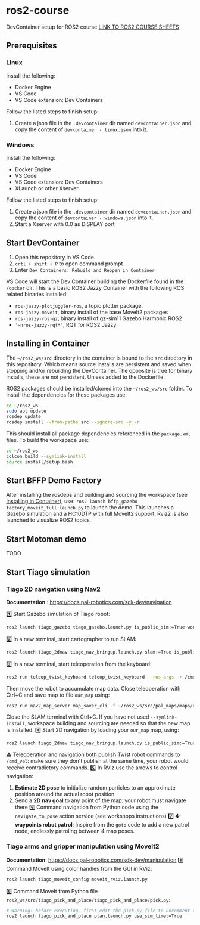 # ros2-course
DevContainer setup for ROS2 course
[LINK TO ROS2 COURSE SHEETS](https://ros2cboost.netlify.app/)

## Prerequisites

### Linux
Install the following:
- Docker Engine
- VS Code
- VS Code extension: Dev Containers

Follow the listed steps to finish setup:
1. Create a json file in the `.devcontainer` dir named `devcontainer.json` and copy the content of `devcontainer - linux.json` into it. 

### Windows
Install the following:
- Docker Engine
- VS Code
- VS Code extension: Dev Containers
- XLaunch or other Xserver

Follow the listed steps to finish setup:
1. Create a json file in the `.devcontainer` dir named `devcontainer.json` and copy the content of `devcontainer - windows.json` into it. 
2. Start a Xserver with 0.0 as DISPLAY port

## Start DevContainer
1. Open this repository in VS Code.
2. `crtl + shift + P` to open command prompt
3. Enter `Dev Containers: Rebuild and Reopen in Container` 

VS Code will start the Dev Container building the Dockerfile found in the `/docker` dir. This is a basic ROS2 Jazzy Container with the following ROS related binaries installed:
- `ros-jazzy-plotjuggler-ros`, a topic plotter package.
- `ros-jazzy-moveit`, binary install of the base MoveIt2 packages
- `ros-jazzy-ros-gz`, binary install of gz-sim11 Gazebo Harmonic ROS2
- `'~nros-jazzy-rqt*'`, RQT for ROS2 Jazzy

## Installing in Container
The `~/ros2_ws/src` directory in the container is bound to the `src` directory in this repository. Which means source installs are persistent and saved when stopping and/or rebuilding the DevContainer.
The opposite is true for binary installs, these are not persistent. Unless added to the Dockerfile. 

ROS2 packages should be installed/cloned into the `~/ros2_ws/src` folder. 
To install the dependencies for these packages use:
``` bash
cd ~/ros2_ws
sudo apt update
rosdep update
rosdep install --from-paths src --ignore-src -y -r
```
This should install all package dependencies referenced in the `package.xml` files.
To build the workspace use:
``` bash
cd ~/ros2_ws
colcon build --symlink-install
source install/setup.bash
```

## Start BFFP Demo Factory
After installing the rosdeps and building and sourcing the workspace (see [Installing in Container](#installing-in-container)), use: `ros2 launch bffp_gazebo factory_moveit_full.launch.py` to launch the demo. This launches a Gazebo simulation and a HC10DTP with full MoveIt2 support. Rviz2 is also launched to visualize ROS2 topics.

## Start Motoman demo
TODO

## Start Tiago simulation
### Tiago 2D navigation using Nav2
**Documentation** : https://docs.pal-robotics.com/sdk-dev/navigation

1️⃣ Start Gazebo simulation of Tiago robot:
``` bash
ros2 launch tiago_gazebo tiago_gazebo.launch.py is_public_sim:=True world_name:=house_pick_and_place
```
2️⃣ In a new terminal, start cartographer to run SLAM:
``` bash
ros2 launch tiago_2dnav tiago_nav_bringup.launch.py slam:=True is_public_sim:=True
```
3️⃣ In a new terminal, start teleoperation from the keyboard:
``` bash
ros2 run teleop_twist_keyboard teleop_twist_keyboard --ros-args -r /cmd_vel:=/key_vel
```
Then move the robot to accumulate map data.
Close teleoperation with Ctrl+C and save map to file `our_map` using:
``` bash
ros2 run nav2_map_server map_saver_cli -f ~/ros2_ws/src/pal_maps/maps/our_map/map
```
Close the SLAM terminal with Ctrl+C.
If you have not used `--symlink-install`, workspace building and sourcing are needed so that the new map is installed.
4️⃣ Start 2D navigation by loading your `our_map` map, using:
``` bash
ros2 launch tiago_2dnav tiago_nav_bringup.launch.py is_public_sim:=True world_name:=our_map
```
⚠️ Teleoperation and navigation both publish Twist robot commands to `/cmd_vel`: make sure they don't publish at the same time, your robot would receive contradictory commands.
5️⃣ In RViz use the arrows to control navigation:
1. **Estimate 2D pose** to initialize random particles to an approximate position around the actual robot position
2. Send a **2D nav goal** to any point of the map: your robot must navigate there
6️⃣ Command navigation from Python code using the `navigate_to_pose` action service (see workshops instructions)
7️⃣ **4-waypoints robot patrol**: Inspire from the `goto` code to add a new patrol node, endlessly patroling between 4 map poses.  

### Tiago arms and gripper manipulation using MoveIt2
**Documentation**: https://docs.pal-robotics.com/sdk-dev/manipulation
8️⃣ Command MoveIt using color handles from the GUI in RViz:
```bash
ros2 launch tiago_moveit_config moveit_rviz.launch.py
```
9️⃣ Command MoveIt from Python file `ros2_ws/src/tiago_pick_and_place/tiago_pick_and_place/pick.py`:

```bash
# Warning: before executing, first edit the pick.py file to uncomment the code that you want
ros2 launch tiago_pick_and_place plan.launch.py use_sim_time:=True
```
